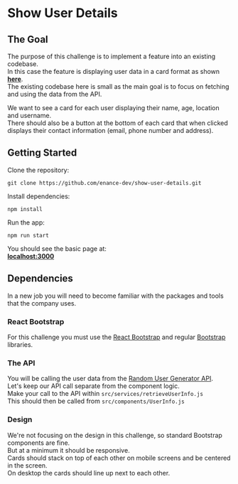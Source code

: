 # Show User Details 


## The Goal 

The purpose of this challenge is to implement a feature into an existing codebase.  
In this case the feature is displaying user data in a card format as shown **[here](https://reverent-euler-fd445c.netlify.app/)**.  
The existing codebase here is small as the main goal is to focus on fetching and using the data from the API.  

We want to see a card for each user displaying their name, age, location and username.  
There should also be a button at the bottom of each card that when clicked displays their contact information (email, phone number and address). 


## Getting Started

Clone the repository:  

```git clone https://github.com/enance-dev/show-user-details.git ```  

Install dependencies:  

```npm install```   

Run the app:  

```npm run start```  

You should see the basic page at:  
**[localhost:3000](http://localhost:3000/)**  


## Dependencies  

In a new job you will need to become familiar with the packages and tools that the company uses.  

### React Bootstrap
For this challenge you must use the [React Bootstrap](https://react-bootstrap.github.io/) and regular [Bootstrap](https://getbootstrap.com/) libraries.  

### The API
You will be calling the user data from the [Random User Generator API](https://randomuser.me/documentation).  
Let's keep our API call separate from the component logic.  
Make your call to the API within ```src/services/retrieveUserInfo.js```  
This should then be called from ```src/components/UserInfo.js```  

### Design 
We're not focusing on the design in this challenge, so standard Bootstrap components are fine.  
But at a minimum it should be responsive.  
Cards should stack on top of each other on mobile screens and be centered in the screen.  
On desktop the cards should line up next to each other.  
